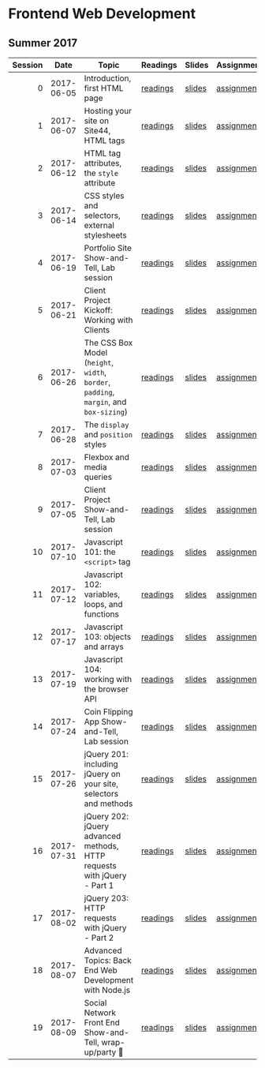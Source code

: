 # Frontend Web Development

## Summer 2017

| Session |    Date    | Topic                                                                                  | Readings                 | Slides               | Assignment                    | Project                                     |
| ------: | :--------: | -------------------------------------------------------------------------------------- | ------------------------ | -------------------- | ----------------------------- | ------------------------------------------- |
|       0 | 2017-06-05 | Introduction, first HTML page                                                          | [readings](/readings/0)  | [slides](/slides/0)  | [assignment](/assignments/0)  |                                             |
|       1 | 2017-06-07 | Hosting your site on Site44, HTML tags                                                 | [readings](/readings/1)  | [slides](/slides/1)  | [assignment](/assignments/1)  |                                             |
|       2 | 2017-06-12 | HTML tag attributes, the `style` attribute                                             | [readings](/readings/2)  | [slides](/slides/2)  | [assignment](/assignments/2)  |                                             |
|       3 | 2017-06-14 | CSS styles and selectors, external stylesheets                                         | [readings](/readings/3)  | [slides](/slides/3)  | [assignment](/assignments/3)  |                                             |
|       4 | 2017-06-19 | Portfolio Site Show-and-Tell, Lab session                                              | [readings](/readings/4)  | [slides](/slides/4)  | [assignment](/assignments/4)  | [Portfolio Site](/assignments/4)            |
|       5 | 2017-06-21 | Client Project Kickoff: Working with Clients                                           | [readings](/readings/5)  | [slides](/slides/5)  | [assignment](/assignments/5)  |                                             |
|       6 | 2017-06-26 | The CSS Box Model (`height`, `width`, `border`, `padding`, `margin`, and `box-sizing`) | [readings](/readings/6)  | [slides](/slides/6)  | [assignment](/assignments/6)  |                                             |
|       7 | 2017-06-28 | The `display` and `position` styles                                                    | [readings](/readings/7)  | [slides](/slides/7)  | [assignment](/assignments/7)  |                                             |
|       8 | 2017-07-03 | Flexbox and media queries                                                              | [readings](/readings/8)  | [slides](/slides/8)  | [assignment](/assignments/8)  |                                             |
|       9 | 2017-07-05 | Client Project Show-and-Tell, Lab session                                              | [readings](/readings/9)  | [slides](/slides/9)  | [assignment](/assignments/9)  | [Client Project](/assignments/9)            |
|      10 | 2017-07-10 | Javascript 101: the `<script>` tag                                                     | [readings](/readings/10) | [slides](/slides/10) | [assignment](/assignments/10) |                                             |
|      11 | 2017-07-12 | Javascript 102: variables, loops, and functions                                        | [readings](/readings/11) | [slides](/slides/11) | [assignment](/assignments/11) |                                             |
|      12 | 2017-07-17 | Javascript 103: objects and arrays                                                     | [readings](/readings/12) | [slides](/slides/12) | [assignment](/assignments/12) |                                             |
|      13 | 2017-07-19 | Javascript 104: working with the browser API                                           | [readings](/readings/13) | [slides](/slides/13) | [assignment](/assignments/13) |                                             |
|      14 | 2017-07-24 | Coin Flipping App Show-and-Tell, Lab session                                           | [readings](/readings/14) | [slides](/slides/14) | [assignment](/assignments/14) | [Coin Flipping App](/assignments/14)        |
|      15 | 2017-07-26 | jQuery 201: including jQuery on your site, selectors and methods                       | [readings](/readings/15) | [slides](/slides/15) | [assignment](/assignments/15) |                                             |
|      16 | 2017-07-31 | jQuery 202: jQuery advanced methods, HTTP requests with jQuery - Part 1                | [readings](/readings/16) | [slides](/slides/16) | [assignment](/assignments/16) |                                             |
|      17 | 2017-08-02 | jQuery 203: HTTP requests with jQuery - Part 2                                         | [readings](/readings/17) | [slides](/slides/17) | [assignment](/assignments/17) |                                             |
|      18 | 2017-08-07 | Advanced Topics: Back End Web Development with Node.js                                 | [readings](/readings/18) | [slides](/slides/18) | [assignment](/assignments/18) |                                             |
|      19 | 2017-08-09 | Social Network Front End Show-and-Tell, wrap-up/party 🎉                               | [readings](/readings/19) | [slides](/slides/19) | [assignment](/assignments/19) | [Social Network Front End](/assignments/19) |
